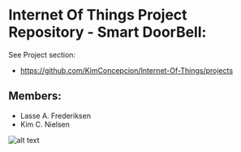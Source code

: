 # Internet Of Things Project Repository - Smart DoorBell:
See Project section:
- https://github.com/KimConcepcion/Internet-Of-Things/projects

## Members:
- Lasse A. Frederiksen
- Kim C. Nielsen

![alt text](https://shop13030.hstatic.dk/upload_dir/shop/13774-01_16.w610.h610.fill.jpg)
